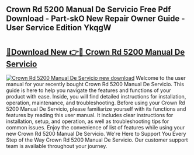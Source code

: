 ## Crown Rd 5200 Manual De Servicio Free Pdf Download - Part-skO New Repair Owner Guide - User Service Edition YkqgW

# <h2><a href="http://bc71164.oget.top/?id=Crown+Rd+5200+Manual+De+Servicio">🔗Download New 👉🔴 Crown Rd 5200 Manual De Servicio</a></h2>

[![Crown Rd 5200 Manual De Servicio new download](https://i.imgur.com/5g1atiW.png)](http://bc71164.oget.top/?id=Crown+Rd+5200+Manual+De+Servicio)
Welcome to the user manual for your recently bought Crown Rd 5200 Manual De Servicio. This guide is here to help you navigate the features and functions of your product with ease. Inside, you will find detailed instructions for installation, operation, maintenance, and troubleshooting. Before using your Crown Rd 5200 Manual De Servicio, please familiarize yourself with its functions and features by reading this user manual. It includes clear instructions for installation, setup, and operation, as well as troubleshooting tips for common issues. Enjoy the convenience of list of features while using your new Crown Rd 5200 Manual De Servicio. We're Here to Support You Every Step of the Way Crown Rd 5200 Manual De Servicio. Our customer support team is available throughout your journey.

